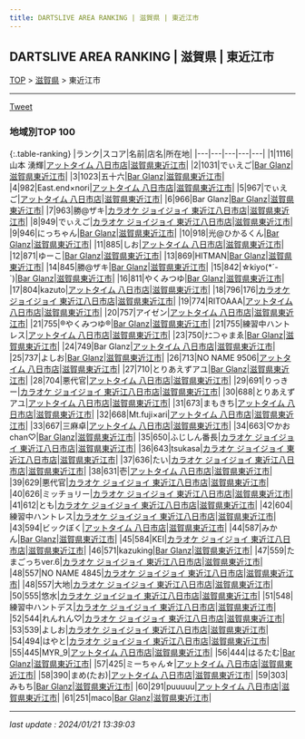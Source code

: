 ```yaml
---
title: DARTSLIVE AREA RANKING | 滋賀県 | 東近江市
---
```

## DARTSLIVE AREA RANKING | 滋賀県 | 東近江市

[TOP](/darts/rank/) > [滋賀県](/darts/rank/滋賀県/) > 東近江市

___

<a href="https://twitter.com/share?ref_src=twsrc%5Etfw" data-text="DARTSLIVE AREA RANKING | 滋賀県東近江市" class="twitter-share-button" data-via="DARTSLIVE" data-hashtags="DARTSLIVE" data-related="DARTSLIVE" data-show-count="false">Tweet</a>

### 地域別TOP 100

{:.table-ranking}
|ランク|スコア|名前|店名|所在地|
|---|---|---|---|---|
|1|1116|山本 湧輝|<a href="https://search.dartslive.com/jp/shop/d30b1ca2d0735f540d9b047a20a7ba1e">アットタイム 八日市店</a>|<a href="/darts/rank/滋賀県/東近江市">滋賀県東近江市</a>|
|2|1031|でぃえご|<a href="https://search.dartslive.com/jp/shop/1c0b5ab73385645e58d385ea46352d8f">Bar Glanz</a>|<a href="/darts/rank/滋賀県/東近江市">滋賀県東近江市</a>|
|3|1023|五十六|<a href="https://search.dartslive.com/jp/shop/1c0b5ab73385645e58d385ea46352d8f">Bar Glanz</a>|<a href="/darts/rank/滋賀県/東近江市">滋賀県東近江市</a>|
|4|982|East.end×nori|<a href="https://search.dartslive.com/jp/shop/d30b1ca2d0735f540d9b047a20a7ba1e">アットタイム 八日市店</a>|<a href="/darts/rank/滋賀県/東近江市">滋賀県東近江市</a>|
|5|967|でぃえご|<a href="https://search.dartslive.com/jp/shop/d30b1ca2d0735f540d9b047a20a7ba1e">アットタイム 八日市店</a>|<a href="/darts/rank/滋賀県/東近江市">滋賀県東近江市</a>|
|6|966|Bar Glanz|<a href="https://search.dartslive.com/jp/shop/1c0b5ab73385645e58d385ea46352d8f">Bar Glanz</a>|<a href="/darts/rank/滋賀県/東近江市">滋賀県東近江市</a>|
|7|963|勝@ザキ|<a href="https://search.dartslive.com/jp/shop/9951fb2d9c2f3b58fec1ae84bb28bd87">カラオケ ジョイジョイ 東近江八日市店</a>|<a href="/darts/rank/滋賀県/東近江市">滋賀県東近江市</a>|
|8|949|でぃえご|<a href="https://search.dartslive.com/jp/shop/9951fb2d9c2f3b58fec1ae84bb28bd87">カラオケ ジョイジョイ 東近江八日市店</a>|<a href="/darts/rank/滋賀県/東近江市">滋賀県東近江市</a>|
|9|946|にっちゃん|<a href="https://search.dartslive.com/jp/shop/1c0b5ab73385645e58d385ea46352d8f">Bar Glanz</a>|<a href="/darts/rank/滋賀県/東近江市">滋賀県東近江市</a>|
|10|918|光@ひかるくん|<a href="https://search.dartslive.com/jp/shop/1c0b5ab73385645e58d385ea46352d8f">Bar Glanz</a>|<a href="/darts/rank/滋賀県/東近江市">滋賀県東近江市</a>|
|11|885|しお|<a href="https://search.dartslive.com/jp/shop/d30b1ca2d0735f540d9b047a20a7ba1e">アットタイム 八日市店</a>|<a href="/darts/rank/滋賀県/東近江市">滋賀県東近江市</a>|
|12|871|ゆーこ|<a href="https://search.dartslive.com/jp/shop/1c0b5ab73385645e58d385ea46352d8f">Bar Glanz</a>|<a href="/darts/rank/滋賀県/東近江市">滋賀県東近江市</a>|
|13|869|HITMAN|<a href="https://search.dartslive.com/jp/shop/1c0b5ab73385645e58d385ea46352d8f">Bar Glanz</a>|<a href="/darts/rank/滋賀県/東近江市">滋賀県東近江市</a>|
|14|845|勝@ザキ|<a href="https://search.dartslive.com/jp/shop/1c0b5ab73385645e58d385ea46352d8f">Bar Glanz</a>|<a href="/darts/rank/滋賀県/東近江市">滋賀県東近江市</a>|
|15|842|☆kiyo(*´-`)|<a href="https://search.dartslive.com/jp/shop/1c0b5ab73385645e58d385ea46352d8f">Bar Glanz</a>|<a href="/darts/rank/滋賀県/東近江市">滋賀県東近江市</a>|
|16|811|やくみつゆ|<a href="https://search.dartslive.com/jp/shop/1c0b5ab73385645e58d385ea46352d8f">Bar Glanz</a>|<a href="/darts/rank/滋賀県/東近江市">滋賀県東近江市</a>|
|17|804|kazuto|<a href="https://search.dartslive.com/jp/shop/d30b1ca2d0735f540d9b047a20a7ba1e">アットタイム 八日市店</a>|<a href="/darts/rank/滋賀県/東近江市">滋賀県東近江市</a>|
|18|796|176|<a href="https://search.dartslive.com/jp/shop/9951fb2d9c2f3b58fec1ae84bb28bd87">カラオケ ジョイジョイ 東近江八日市店</a>|<a href="/darts/rank/滋賀県/東近江市">滋賀県東近江市</a>|
|19|774|RITOAAA|<a href="https://search.dartslive.com/jp/shop/d30b1ca2d0735f540d9b047a20a7ba1e">アットタイム 八日市店</a>|<a href="/darts/rank/滋賀県/東近江市">滋賀県東近江市</a>|
|20|757|アイゼン|<a href="https://search.dartslive.com/jp/shop/d30b1ca2d0735f540d9b047a20a7ba1e">アットタイム 八日市店</a>|<a href="/darts/rank/滋賀県/東近江市">滋賀県東近江市</a>|
|21|755|®やくみつゆ®|<a href="https://search.dartslive.com/jp/shop/1c0b5ab73385645e58d385ea46352d8f">Bar Glanz</a>|<a href="/darts/rank/滋賀県/東近江市">滋賀県東近江市</a>|
|21|755|練習中ハントレス|<a href="https://search.dartslive.com/jp/shop/d30b1ca2d0735f540d9b047a20a7ba1e">アットタイム 八日市店</a>|<a href="/darts/rank/滋賀県/東近江市">滋賀県東近江市</a>|
|23|750|ﾅﾆ⊃ゃまゑ|<a href="https://search.dartslive.com/jp/shop/1c0b5ab73385645e58d385ea46352d8f">Bar Glanz</a>|<a href="/darts/rank/滋賀県/東近江市">滋賀県東近江市</a>|
|24|749|Bar Glanz|<a href="https://search.dartslive.com/jp/shop/d30b1ca2d0735f540d9b047a20a7ba1e">アットタイム 八日市店</a>|<a href="/darts/rank/滋賀県/東近江市">滋賀県東近江市</a>|
|25|737|よしお|<a href="https://search.dartslive.com/jp/shop/1c0b5ab73385645e58d385ea46352d8f">Bar Glanz</a>|<a href="/darts/rank/滋賀県/東近江市">滋賀県東近江市</a>|
|26|713|NO NAME 9506|<a href="https://search.dartslive.com/jp/shop/d30b1ca2d0735f540d9b047a20a7ba1e">アットタイム 八日市店</a>|<a href="/darts/rank/滋賀県/東近江市">滋賀県東近江市</a>|
|27|710|とりあえずアユ|<a href="https://search.dartslive.com/jp/shop/1c0b5ab73385645e58d385ea46352d8f">Bar Glanz</a>|<a href="/darts/rank/滋賀県/東近江市">滋賀県東近江市</a>|
|28|704|悪代官|<a href="https://search.dartslive.com/jp/shop/d30b1ca2d0735f540d9b047a20a7ba1e">アットタイム 八日市店</a>|<a href="/darts/rank/滋賀県/東近江市">滋賀県東近江市</a>|
|29|691|りっきー|<a href="https://search.dartslive.com/jp/shop/9951fb2d9c2f3b58fec1ae84bb28bd87">カラオケ ジョイジョイ 東近江八日市店</a>|<a href="/darts/rank/滋賀県/東近江市">滋賀県東近江市</a>|
|30|688|とりあえずアユ|<a href="https://search.dartslive.com/jp/shop/d30b1ca2d0735f540d9b047a20a7ba1e">アットタイム 八日市店</a>|<a href="/darts/rank/滋賀県/東近江市">滋賀県東近江市</a>|
|31|673|まもきち|<a href="https://search.dartslive.com/jp/shop/d30b1ca2d0735f540d9b047a20a7ba1e">アットタイム 八日市店</a>|<a href="/darts/rank/滋賀県/東近江市">滋賀県東近江市</a>|
|32|668|Mt.fuji×ari|<a href="https://search.dartslive.com/jp/shop/d30b1ca2d0735f540d9b047a20a7ba1e">アットタイム 八日市店</a>|<a href="/darts/rank/滋賀県/東近江市">滋賀県東近江市</a>|
|33|667|三麻卓|<a href="https://search.dartslive.com/jp/shop/d30b1ca2d0735f540d9b047a20a7ba1e">アットタイム 八日市店</a>|<a href="/darts/rank/滋賀県/東近江市">滋賀県東近江市</a>|
|34|663|♡かおchan♡|<a href="https://search.dartslive.com/jp/shop/1c0b5ab73385645e58d385ea46352d8f">Bar Glanz</a>|<a href="/darts/rank/滋賀県/東近江市">滋賀県東近江市</a>|
|35|650|ふじしん番長|<a href="https://search.dartslive.com/jp/shop/9951fb2d9c2f3b58fec1ae84bb28bd87">カラオケ ジョイジョイ 東近江八日市店</a>|<a href="/darts/rank/滋賀県/東近江市">滋賀県東近江市</a>|
|36|643|tsukasa|<a href="https://search.dartslive.com/jp/shop/9951fb2d9c2f3b58fec1ae84bb28bd87">カラオケ ジョイジョイ 東近江八日市店</a>|<a href="/darts/rank/滋賀県/東近江市">滋賀県東近江市</a>|
|37|636|たい|<a href="https://search.dartslive.com/jp/shop/9951fb2d9c2f3b58fec1ae84bb28bd87">カラオケ ジョイジョイ 東近江八日市店</a>|<a href="/darts/rank/滋賀県/東近江市">滋賀県東近江市</a>|
|38|631|壱|<a href="https://search.dartslive.com/jp/shop/d30b1ca2d0735f540d9b047a20a7ba1e">アットタイム 八日市店</a>|<a href="/darts/rank/滋賀県/東近江市">滋賀県東近江市</a>|
|39|629|悪代官|<a href="https://search.dartslive.com/jp/shop/9951fb2d9c2f3b58fec1ae84bb28bd87">カラオケ ジョイジョイ 東近江八日市店</a>|<a href="/darts/rank/滋賀県/東近江市">滋賀県東近江市</a>|
|40|626|ミッチョリー|<a href="https://search.dartslive.com/jp/shop/9951fb2d9c2f3b58fec1ae84bb28bd87">カラオケ ジョイジョイ 東近江八日市店</a>|<a href="/darts/rank/滋賀県/東近江市">滋賀県東近江市</a>|
|41|612|とも|<a href="https://search.dartslive.com/jp/shop/9951fb2d9c2f3b58fec1ae84bb28bd87">カラオケ ジョイジョイ 東近江八日市店</a>|<a href="/darts/rank/滋賀県/東近江市">滋賀県東近江市</a>|
|42|604|練習中ハントレス|<a href="https://search.dartslive.com/jp/shop/9951fb2d9c2f3b58fec1ae84bb28bd87">カラオケ ジョイジョイ 東近江八日市店</a>|<a href="/darts/rank/滋賀県/東近江市">滋賀県東近江市</a>|
|43|594|ビックぼく|<a href="https://search.dartslive.com/jp/shop/d30b1ca2d0735f540d9b047a20a7ba1e">アットタイム 八日市店</a>|<a href="/darts/rank/滋賀県/東近江市">滋賀県東近江市</a>|
|44|587|みかん|<a href="https://search.dartslive.com/jp/shop/1c0b5ab73385645e58d385ea46352d8f">Bar Glanz</a>|<a href="/darts/rank/滋賀県/東近江市">滋賀県東近江市</a>|
|45|584|KEI|<a href="https://search.dartslive.com/jp/shop/9951fb2d9c2f3b58fec1ae84bb28bd87">カラオケ ジョイジョイ 東近江八日市店</a>|<a href="/darts/rank/滋賀県/東近江市">滋賀県東近江市</a>|
|46|571|kazuking|<a href="https://search.dartslive.com/jp/shop/1c0b5ab73385645e58d385ea46352d8f">Bar Glanz</a>|<a href="/darts/rank/滋賀県/東近江市">滋賀県東近江市</a>|
|47|559|たまごっちver.6|<a href="https://search.dartslive.com/jp/shop/9951fb2d9c2f3b58fec1ae84bb28bd87">カラオケ ジョイジョイ 東近江八日市店</a>|<a href="/darts/rank/滋賀県/東近江市">滋賀県東近江市</a>|
|48|557|NO NAME 4845|<a href="https://search.dartslive.com/jp/shop/9951fb2d9c2f3b58fec1ae84bb28bd87">カラオケ ジョイジョイ 東近江八日市店</a>|<a href="/darts/rank/滋賀県/東近江市">滋賀県東近江市</a>|
|48|557|大地|<a href="https://search.dartslive.com/jp/shop/9951fb2d9c2f3b58fec1ae84bb28bd87">カラオケ ジョイジョイ 東近江八日市店</a>|<a href="/darts/rank/滋賀県/東近江市">滋賀県東近江市</a>|
|50|555|悠水|<a href="https://search.dartslive.com/jp/shop/9951fb2d9c2f3b58fec1ae84bb28bd87">カラオケ ジョイジョイ 東近江八日市店</a>|<a href="/darts/rank/滋賀県/東近江市">滋賀県東近江市</a>|
|51|548|練習中ハントデス|<a href="https://search.dartslive.com/jp/shop/9951fb2d9c2f3b58fec1ae84bb28bd87">カラオケ ジョイジョイ 東近江八日市店</a>|<a href="/darts/rank/滋賀県/東近江市">滋賀県東近江市</a>|
|52|544|れんれん♡|<a href="https://search.dartslive.com/jp/shop/9951fb2d9c2f3b58fec1ae84bb28bd87">カラオケ ジョイジョイ 東近江八日市店</a>|<a href="/darts/rank/滋賀県/東近江市">滋賀県東近江市</a>|
|53|539|よしお|<a href="https://search.dartslive.com/jp/shop/9951fb2d9c2f3b58fec1ae84bb28bd87">カラオケ ジョイジョイ 東近江八日市店</a>|<a href="/darts/rank/滋賀県/東近江市">滋賀県東近江市</a>|
|54|494|はやと|<a href="https://search.dartslive.com/jp/shop/9951fb2d9c2f3b58fec1ae84bb28bd87">カラオケ ジョイジョイ 東近江八日市店</a>|<a href="/darts/rank/滋賀県/東近江市">滋賀県東近江市</a>|
|55|445|MYR_9|<a href="https://search.dartslive.com/jp/shop/d30b1ca2d0735f540d9b047a20a7ba1e">アットタイム 八日市店</a>|<a href="/darts/rank/滋賀県/東近江市">滋賀県東近江市</a>|
|56|444|はるたむ|<a href="https://search.dartslive.com/jp/shop/1c0b5ab73385645e58d385ea46352d8f">Bar Glanz</a>|<a href="/darts/rank/滋賀県/東近江市">滋賀県東近江市</a>|
|57|425|ミーちゃん☆|<a href="https://search.dartslive.com/jp/shop/d30b1ca2d0735f540d9b047a20a7ba1e">アットタイム 八日市店</a>|<a href="/darts/rank/滋賀県/東近江市">滋賀県東近江市</a>|
|58|390|まめ(たお)|<a href="https://search.dartslive.com/jp/shop/d30b1ca2d0735f540d9b047a20a7ba1e">アットタイム 八日市店</a>|<a href="/darts/rank/滋賀県/東近江市">滋賀県東近江市</a>|
|59|303|みもち|<a href="https://search.dartslive.com/jp/shop/1c0b5ab73385645e58d385ea46352d8f">Bar Glanz</a>|<a href="/darts/rank/滋賀県/東近江市">滋賀県東近江市</a>|
|60|291|puuuuu|<a href="https://search.dartslive.com/jp/shop/d30b1ca2d0735f540d9b047a20a7ba1e">アットタイム 八日市店</a>|<a href="/darts/rank/滋賀県/東近江市">滋賀県東近江市</a>|
|61|251|maco|<a href="https://search.dartslive.com/jp/shop/1c0b5ab73385645e58d385ea46352d8f">Bar Glanz</a>|<a href="/darts/rank/滋賀県/東近江市">滋賀県東近江市</a>|



___

_last update : 2024/01/21 13:39:03_


<script src="https://cdnjs.cloudflare.com/ajax/libs/jquery/3.6.1/jquery.min.js" integrity="sha512-aVKKRRi/Q/YV+4mjoKBsE4x3H+BkegoM/em46NNlCqNTmUYADjBbeNefNxYV7giUp0VxICtqdrbqU7iVaeZNXA==" crossorigin="anonymous" referrerpolicy="no-referrer"></script>
<script src="https://cdnjs.cloudflare.com/ajax/libs/jquery.tablesorter/2.31.3/js/jquery.tablesorter.min.js" integrity="sha512-qzgd5cYSZcosqpzpn7zF2ZId8f/8CHmFKZ8j7mU4OUXTNRd5g+ZHBPsgKEwoqxCtdQvExE5LprwwPAgoicguNg==" crossorigin="anonymous" referrerpolicy="no-referrer"></script>
<link rel="stylesheet" href="https://cdnjs.cloudflare.com/ajax/libs/jquery.tablesorter/2.31.3/css/theme.default.min.css" integrity="sha512-wghhOJkjQX0Lh3NSWvNKeZ0ZpNn+SPVXX1Qyc9OCaogADktxrBiBdKGDoqVUOyhStvMBmJQ8ZdMHiR3wuEq8+w==" crossorigin="anonymous" referrerpolicy="no-referrer" />
<script>
$(function() {
    $(".table-ranking").tablesorter({sortList:[[0, 0]]});
});
</script>

<script async src="https://platform.twitter.com/widgets.js" charset="utf-8"></script>